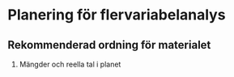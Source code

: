 # Planering för flervariabelanalys
## Rekommenderad ordning för materialet
1. Mängder och reella tal i planet
